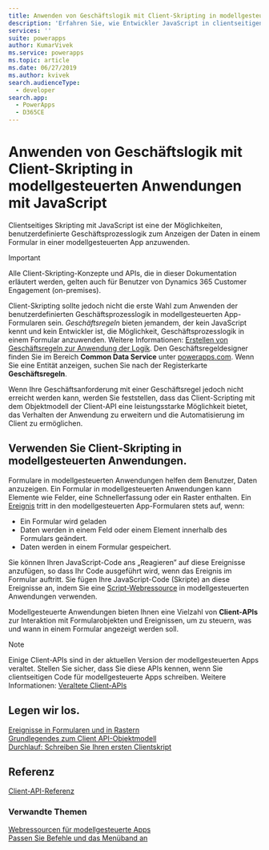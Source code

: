 ```yaml
---
title: Anwenden von Geschäftslogik mit Client-Skripting in modellgesteuerten Anwendungen mit JavaScript | Microsoft Docs
description: 'Erfahren Sie, wie Entwickler JavaScript in clientseitigen Skripten verwenden können, um benutzerdefinierte Geschäftslogik in modellgesteuerten Apps anzuwenden.'
services: ''
suite: powerapps
author: KumarVivek
ms.service: powerapps
ms.topic: article
ms.date: 06/27/2019
ms.author: kvivek
search.audienceType:
  - developer
search.app:
  - PowerApps
  - D365CE
---
```


# <a name="apply-business-logic-using-client-scripting-in-model-driven-apps-using-javascript"></a>Anwenden von Geschäftslogik mit Client-Skripting in modellgesteuerten Anwendungen mit JavaScript

Clientseitiges Skripting mit JavaScript ist eine der Möglichkeiten, benutzerdefinierte Geschäftsprozesslogik zum Anzeigen der Daten in einem Formular in einer modellgesteuerten App anzuwenden.

> [!IMPORTANT]
> Alle Client-Skripting-Konzepte und APIs, die in dieser Dokumentation erläutert werden, gelten auch für Benutzer von Dynamics 365 Customer Engagement (on-premises).

Client-Skripting sollte jedoch nicht die erste Wahl zum Anwenden der benutzerdefinierten Geschäftsprozesslogik in modellgesteuerten App-Formularen sein. *Geschäftsregeln* bieten jemandem, der kein JavaScript kennt und kein Entwickler ist, die Möglichkeit, Geschäftsprozesslogik in einem Formular anzuwenden. Weitere Informationen: [Erstellen von Geschäftsregeln zur Anwendung der Logik](/powerapps/maker/model-driven-apps/create-business-rules-recommendations-apply-logic-form). Den Geschäftsregeldesigner finden Sie im Bereich **Common Data Service** unter [powerapps.com](http://web.powerapps.com?utm_source=padocs&utm_medium=linkinadoc&utm_campaign=referralsfromdoc). Wenn Sie eine Entität anzeigen, suchen Sie nach der Registerkarte **Geschäftsregeln**.

Wenn Ihre Geschäftsanforderung mit einer Geschäftsregel jedoch nicht erreicht werden kann, werden Sie feststellen, dass das Client-Scripting mit dem Objektmodell der Client-API eine leistungsstarke Möglichkeit bietet, das Verhalten der Anwendung zu erweitern und die Automatisierung im Client zu ermöglichen.

## <a name="use-client-scripting-in-model-driven-apps"></a>Verwenden Sie Client-Skripting in modellgesteuerten Anwendungen.

Formulare in modellgesteuerten Anwendungen helfen dem Benutzer, Daten anzuzeigen. Ein Formular in modellgesteuerten Anwendungen kann Elemente wie Felder, eine Schnellerfassung oder ein Raster enthalten. Ein [Ereignis](clientapi/events-forms-grids.md) tritt in den modellgesteuerten App-Formularen stets auf, wenn:
- Ein Formular wird geladen
- Daten werden in einem Feld oder einem Element innerhalb des Formulars geändert.
- Daten werden in einem Formular gespeichert.

Sie können Ihren JavaScript-Code ans „Reagieren” auf diese Ereignisse anzufügen, so dass Ihr Code ausgeführt wird, wenn das Ereignis im Formular auftritt. Sie fügen Ihre JavaScript-Code (Skripte) an diese Ereignisse an, indem Sie eine [Script-Webressource](script-jscript-web-resources.md) in modellgesteuerten Anwendungen verwenden. 

Modellgesteuerte Anwendungen bieten Ihnen eine Vielzahl von **Client-APIs** zur Interaktion mit Formularobjekten und Ereignissen, um zu steuern, was und wann in einem Formular angezeigt werden soll.

> [!NOTE]
> Einige Client-APIs sind in der aktuellen Version der modellgesteuerten Apps veraltet. Stellen Sie sicher, dass Sie diese APIs kennen, wenn Sie clientseitigen Code für modellgesteuerte Apps schreiben. Weitere Informationen: [Veraltete Client-APIs](/dynamics365/get-started/whats-new/customer-engagement/important-changes-coming#some-client-apis-are-deprecated)

## <a name="get-started-here"></a>Legen wir los.

[Ereignisse in Formularen und in Rastern](clientapi/events-forms-grids.md)<br/>
[Grundlegendes zum Client API-Objektmodell](clientapi/understand-clientapi-object-model.md)<br/>
[Durchlauf: Schreiben Sie Ihren ersten Clientskript](clientapi/walkthrough-write-your-first-client-script.md)

## <a name="reference"></a>Referenz

[Client-API-Referenz](clientapi/reference.md)


### <a name="related-topics"></a>Verwandte Themen

[Webressourcen für modellgesteuerte Apps](web-resources.md)<br/>
[Passen Sie Befehle und das Menüband an](customize-commands-ribbon.md)<br/>


